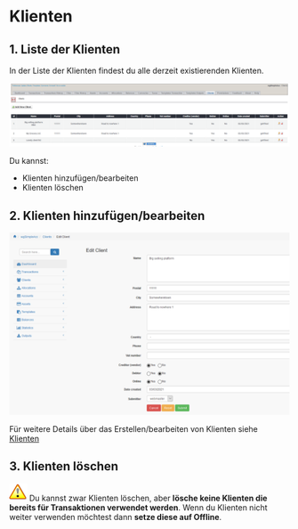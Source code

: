 # Klienten

## 1. Liste der Klienten

In der Liste der Klienten findest du alle derzeit existierenden Klienten.

![Liste der Klienten](../../.gitbook/assets/de_admin_clients.png)

Du kannst:

* Klienten hinzufügen/bearbeiten
* Klienten löschen

## 2. Klienten hinzufügen/bearbeiten

![Klienten hinzufügen/bearbeiten](../../.gitbook/assets/de_clients_edit.png)

Für weitere Details über das Erstellen/bearbeiten von Klienten siehe [Klienten](../the-user-side/accounts.md)

## 3. Klienten löschen

![Important](../../.gitbook/assets/de_important.png)
Du kannst zwar Klienten löschen, aber **lösche keine Klienten die bereits für Transaktionen verwendet werden**. Wenn du Klienten nicht weiter verwenden möchtest dann **setze diese auf Offline**.
